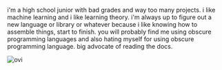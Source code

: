 i'm a high school junior with bad grades and way too many projects. i like machine learning and i like learning theory. i'm always up to figure out a new language or library or whatever because i like knowing how to assemble things, start to finish. you will probably find me using obscure programming languages and also hating myself for using obscure programming language. big advocate of reading the docs.

<img src="https://github-readme-stats.vercel.app/api/top-langs?username=mikhoiuo&show_icons=true&locale=en&layout=compact&theme=chartreuse-dark" alt="ovi" />

